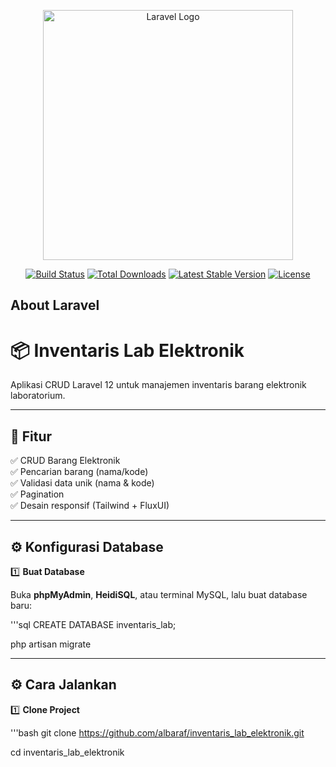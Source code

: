 <p align="center"><a href="https://laravel.com" target="_blank"><img src="https://raw.githubusercontent.com/laravel/art/master/logo-lockup/5%20SVG/2%20CMYK/1%20Full%20Color/laravel-logolockup-cmyk-red.svg" width="400" alt="Laravel Logo"></a></p>

<p align="center">
<a href="https://github.com/laravel/framework/actions"><img src="https://github.com/laravel/framework/workflows/tests/badge.svg" alt="Build Status"></a>
<a href="https://packagist.org/packages/laravel/framework"><img src="https://img.shields.io/packagist/dt/laravel/framework" alt="Total Downloads"></a>
<a href="https://packagist.org/packages/laravel/framework"><img src="https://img.shields.io/packagist/v/laravel/framework" alt="Latest Stable Version"></a>
<a href="https://packagist.org/packages/laravel/framework"><img src="https://img.shields.io/packagist/l/laravel/framework" alt="License"></a>
</p>

## About Laravel

# 📦 Inventaris Lab Elektronik

Aplikasi CRUD Laravel 12 untuk manajemen inventaris barang elektronik laboratorium.

---

## 🚀 Fitur

✅ CRUD Barang Elektronik  
✅ Pencarian barang (nama/kode)  
✅ Validasi data unik (nama & kode)  
✅ Pagination  
✅ Desain responsif (Tailwind + FluxUI)

---
## ⚙️ Konfigurasi Database

1️⃣ **Buat Database**

Buka **phpMyAdmin**, **HeidiSQL**, atau terminal MySQL, lalu buat database baru:

'''sql
CREATE DATABASE inventaris_lab;

php artisan migrate

---
## ⚙️ Cara Jalankan

1️⃣ **Clone Project**

'''bash
git clone https://github.com/albaraf/inventaris_lab_elektronik.git

cd inventaris_lab_elektronik

